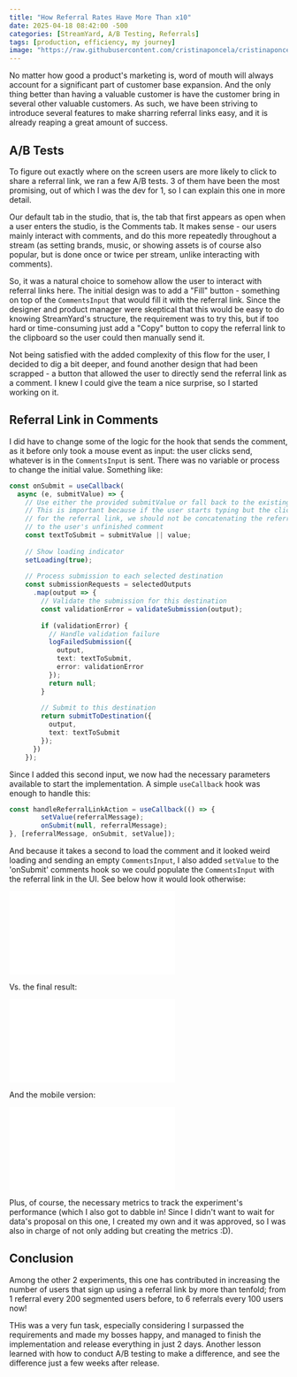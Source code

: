 ```yaml
---
title: "How Referral Rates Have More Than x10"
date: 2025-04-18 08:42:00 -500
categories: [StreamYard, A/B Testing, Referrals]
tags: [production, efficiency, my journey]
image: "https://raw.githubusercontent.com/cristinaponcela/cristinaponcela.github.io/refs/heads/main/assets/img/StreamYard/Referrals/banner-dana.png"
---
```


No matter how good a product's marketing is, word of mouth will always account for a significant part of customer base expansion. And the only thing better than having a valuable customer is have the customer bring in several other valuable customers. As such, we have been striving to introduce several features to make sharring referral links easy, and it is already reaping a great amount of success.

## A/B Tests

To figure out exactly where on the screen users are more likely to click to share a referral link, we ran a few A/B tests. 3 of them have been the most promising, out of which I was the dev for 1, so I can explain this one in more detail.

Our default tab in the studio, that is, the tab that first appears as open when a user enters the studio, is the Comments tab. It makes sense - our users mainly interact with comments, and do this more repeatedly throughout a stream (as setting brands, music, or showing assets is of course also popular, but is done once or twice per stream, unlike interacting with comments).

So, it was a natural choice to somehow allow the user to interact with referral links here. The initial design was to add a "Fill" button - something on top of the `CommentsInput` that would fill it with the referral link. Since the designer and product manager were skeptical that this would be easy to do knowing StreamYard's structure, the requirement was to try this, but if too hard or time-consuming just add a "Copy" button to copy the referral link to the clipboard so the user could then manually send it.

Not being satisfied with the added complexity of this flow for the user, I decided to dig a bit deeper, and found another design that had been scrapped - a button that allowed the user to directly send the referral link as a comment. I knew I could give the team a nice surprise, so I started working on it.


## Referral Link in Comments

I did have to change some of the logic for the hook that sends the comment, as it before only took a mouse event as input: the user clicks send, whatever is in the `CommentsInput` is sent. There was no variable or process to change the initial value. Something like:

```typescript
const onSubmit = useCallback(
  async (e, submitValue) => {
    // Use either the provided submitValue or fall back to the existing value
    // This is important because if the user starts typing but the clicks "Send"
    // for the referral link, we should not be concatenating the referral link
    // to the user's unfinished comment
    const textToSubmit = submitValue || value;
    
    // Show loading indicator
    setLoading(true);
    
    // Process submission to each selected destination
    const submissionRequests = selectedOutputs
      .map(output => {
        // Validate the submission for this destination
        const validationError = validateSubmission(output);
        
        if (validationError) {
          // Handle validation failure
          logFailedSubmission({
            output,
            text: textToSubmit,
            error: validationError
          });
          return null;
        }
        
        // Submit to this destination
        return submitToDestination({
          output,
          text: textToSubmit
        });
      })
    });
```

Since I added this second input, we now had the necessary parameters available to start the implementation. A simple `useCallback` hook was enough to handle this:

```typescript
const handleReferralLinkAction = useCallback(() => {
		setValue(referralMessage);
        onSubmit(null, referralMessage);
}, [referralMessage, onSubmit, setValue]);
```

And because it takes a second to load the comment and it looked weird loading and sending an empty `CommentsInput`, I also added `setValue` to the 'onSubmit' comments hook so we could populate the `CommentsInput` with the referral link in the UI. See below how it would look otherwise:

<iframe class="embed-video" loading="lazy" src="/assets/img/StreamYard/Referrals/referral-no-set-value.mp4" frameborder="0" allow="accelerometer; autoplay; clipboard-write; encrypted-media; gyroscope; picture-in-picture" allowfullscreen=""></iframe>

Vs. the final result:

<iframe class="embed-video" loading="lazy" src="/assets/img/StreamYard/Referrals/referral-link-in-comments.mp4" frameborder="0" allow="accelerometer; autoplay; clipboard-write; encrypted-media; gyroscope; picture-in-picture" allowfullscreen=""></iframe>

And the mobile version:

<iframe class="embed-video" loading="lazy" src="/assets/img/StreamYard/Referrals/referrals-mobile.mp4" frameborder="0" allow="accelerometer; autoplay; clipboard-write; encrypted-media; gyroscope; picture-in-picture" allowfullscreen=""></iframe>

Plus, of course, the necessary metrics to track the experiment's performance (which I also got to dabble in! Since I didn't want to wait for data's proposal on this one, I created my own and it was approved, so I was also in charge of not only adding but creating the metrics :D).


## Conclusion

Among the other 2 experiments, this one has contributed in increasing the number of users that sign up using a referral link by more than tenfold; from 1 referral every 200 segmented users before, to 6 referrals every 100 users now!

THis was a very fun task, especially considering I surpassed the requirements and made my bosses happy, and managed to finish the implementation and release everything in just 2 days. Another lesson learned with how to conduct A/B testing to make a difference, and see the difference just a few weeks after release.